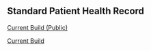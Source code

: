 ## Standard Patient Health Record

[Current Build (Public)](https://open-health-manager.github.io/standard-patient-health-record-ig/)  

[Current Build](https://awatson.pages.mitre.org/sphr/)  

